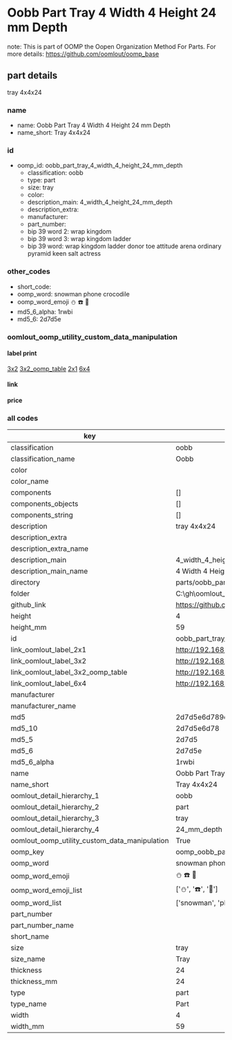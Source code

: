# Oobb Part Tray 4 Width 4 Height 24 mm Depth  

note: This is part of OOMP the Oopen Organization Method For Parts. For more details: https://github.com/oomlout/oomp_base

##  part details
  



tray 4x4x24



### name
* name: Oobb Part Tray 4 Width 4 Height 24 mm Depth
* name_short: Tray 4x4x24 
### id
* oomp_id: oobb_part_tray_4_width_4_height_24_mm_depth
  * classification: oobb
  * type: part
  * size: tray
  * color: 
  * description_main: 4_width_4_height_24_mm_depth
  * description_extra: 
  * manufacturer: 
  * part_number: 
  * bip 39 word 2: wrap kingdom
  * bip 39 word 3: wrap kingdom ladder
  * bip 39 word: wrap kingdom ladder donor toe attitude arena ordinary pyramid keen salt actress

### other_codes
* short_code: 
* oomp_word: snowman phone crocodile
* oomp_word_emoji :snowman: :phone: :crocodile:
* md5_6_alpha: 1rwbi
* md5_6: 2d7d5e






### oomlout_oomp_utility_custom_data_manipulation
#### label print
[3x2](http://192.168.1.245:1112/?label=oomp%201rwbi)
[3x2_oomp_table](http://192.168.1.108:1112/?label=oomp%201rwbi)
[2x1](http://192.168.1.242:1112/?label=oomp%201rwbi)
[6x4](http://192.168.1.55:1112/?label=oomp%201rwbi)    

#### link

                              

#### price







### all codes 
| key | value |  
| --- | --- |  
| classification | oobb |  
| classification_name | Oobb |  
| color |  |  
| color_name |  |  
| components | [] |  
| components_objects | [] |  
| components_string | [] |  
| description | tray 4x4x24 |  
| description_extra |  |  
| description_extra_name |  |  
| description_main | 4_width_4_height_24_mm_depth |  
| description_main_name | 4 Width 4 Height 24 mm Depth |  
| directory | parts/oobb_part_tray_4_width_4_height_24_mm_depth |  
| folder | C:\gh\oomlout_oobb_version_4_generated_parts\parts\oobb_part_tray_4_width_4_height_24_mm_depth |  
| github_link | https://github.com/oomlout/oomlout_oomp_part_src/tree/main/parts/oobb_part_tray_4_width_4_height_24_mm_depth |  
| height | 4 |  
| height_mm | 59 |  
| id | oobb_part_tray_4_width_4_height_24_mm_depth |  
| link_oomlout_label_2x1 | http://192.168.1.242:1112/?label=oomp%201rwbi |  
| link_oomlout_label_3x2 | http://192.168.1.245:1112/?label=oomp%201rwbi |  
| link_oomlout_label_3x2_oomp_table | http://192.168.1.108:1112/?label=oomp%201rwbi |  
| link_oomlout_label_6x4 | http://192.168.1.55:1112/?label=oomp%201rwbi |  
| manufacturer |  |  
| manufacturer_name |  |  
| md5 | 2d7d5e6d789c416c3af1c414f8deaff0 |  
| md5_10 | 2d7d5e6d78 |  
| md5_5 | 2d7d5 |  
| md5_6 | 2d7d5e |  
| md5_6_alpha | 1rwbi |  
| name | Oobb Part Tray 4 Width 4 Height 24 mm Depth |  
| name_short | Tray 4x4x24  |  
| oomlout_detail_hierarchy_1 | oobb |  
| oomlout_detail_hierarchy_2 | part |  
| oomlout_detail_hierarchy_3 | tray |  
| oomlout_detail_hierarchy_4 | 24_mm_depth |  
| oomlout_oomp_utility_custom_data_manipulation | True |  
| oomp_key | oomp_oobb_part_tray_4_width_4_height_24_mm_depth |  
| oomp_word | snowman phone crocodile |  
| oomp_word_emoji | :snowman: :phone: :crocodile: |  
| oomp_word_emoji_list | [':snowman:', ':phone:', ':crocodile:'] |  
| oomp_word_list | ['snowman', 'phone', 'crocodile'] |  
| part_number |  |  
| part_number_name |  |  
| short_name |  |  
| size | tray |  
| size_name | Tray |  
| thickness | 24 |  
| thickness_mm | 24 |  
| type | part |  
| type_name | Part |  
| width | 4 |  
| width_mm | 59 |  
